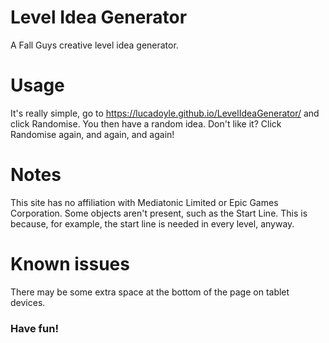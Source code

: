 # Level Idea Generator
A Fall Guys creative level idea generator.

# Usage
It's really simple, go to https://lucadoyle.github.io/LevelIdeaGenerator/ and click Randomise.
You then have a random idea. Don't like it? Click Randomise again, and again, and again!

# Notes
This site has no affiliation with Mediatonic Limited or Epic Games Corporation.
Some objects aren't present, such as the Start Line. This is because, for example, the start line is needed in every level, anyway.

# Known issues
There may be some extra space at the bottom of the page on tablet devices.

### Have fun!
